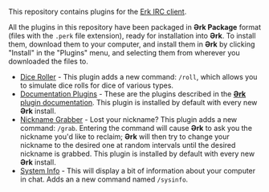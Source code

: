
This repository contains plugins for the [Erk IRC client](https://github.com/nutjob-laboratories/erk).

All the plugins in this repository have been packaged in **Ərk Package** format (files with the `.perk` file extension), ready for installation into **Ərk**. To install them, download them to your computer, and install them in **Ərk** by clicking "Install" in the "Plugins" menu, and selecting them from wherever you downloaded the files to.

 - [Dice Roller](https://github.com/nutjob-laboratories/erk-plugins/raw/master/DiceRoller.perk) - This plugin adds a new command: `/roll`, which allows you to simulate dice rolls for dice of various types.
 - [Documentation Plugins](https://github.com/nutjob-laboratories/erk-plugins/raw/master/DocumentationExamples.perk) -  These are the plugins described in the [**Ərk** plugin documentation](https://github.com/nutjob-laboratories/erk/blob/master/documentation/Erk_Plugin_Guide.pdf). This plugin is installed by default with every new **Ərk** install.
 - [Nickname Grabber](https://github.com/nutjob-laboratories/erk-plugins/raw/master/NickGrabber.perk) - Lost your nickname? This plugin adds a new command: `/grab`. Entering the command will cause **Ərk** to ask you the nickname you'd like to reclaim; **Ərk** will then try to change your nickname to the desired one at random intervals until the desired nickname is grabbed. This plugin is installed by default with every new **Ərk** install.
 - [System Info](https://github.com/nutjob-laboratories/erk-plugins/raw/master/Sysinfo.perk) - This will display a bit of information about your computer in chat. Adds an a new command named `/sysinfo`.
